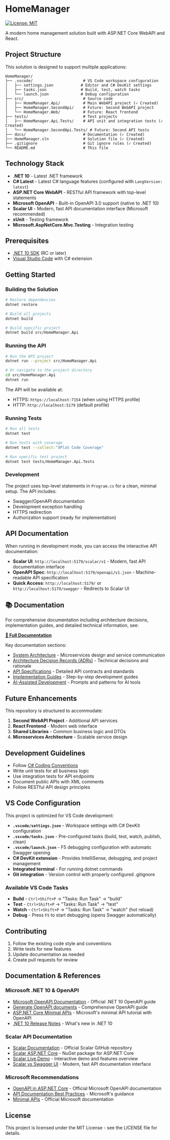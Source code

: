 # HomeManager

[![License: MIT](https://img.shields.io/badge/License-MIT-yellow.svg)](https://opensource.org/licenses/MIT)

A modern home management solution built with ASP.NET Core WebAPI and React.

## Project Structure

This solution is designed to support multiple applications:

```text
HomeManager/
├── .vscode/                      # VS Code workspace configuration
│   ├── settings.json            # Editor and C# DevKit settings
│   ├── tasks.json               # Build, test, watch tasks
│   └── launch.json              # Debug configuration
├── src/                          # Source code
│   ├── HomeManager.Api/          # Main WebAPI project (✓ Created)
│   ├── HomeManager.SecondApi/    # Future: Second WebAPI project
│   └── HomeManager.Web/          # Future: React frontend
├── tests/                        # Test projects
│   ├── HomeManager.Api.Tests/    # API unit and integration tests (✓ Created)
│   └── HomeManager.SecondApi.Tests/ # Future: Second API tests
├── docs/                         # Documentation (✓ Created)
├── HomeManager.sln               # Solution file (✓ Created)
├── .gitignore                    # Git ignore rules (✓ Created)
└── README.md                     # This file
```

## Technology Stack

- **.NET 10** - Latest .NET framework
- **C# Latest** - Latest C# language features (configured with `LangVersion: latest`)
- **ASP.NET Core WebAPI** - RESTful API framework with top-level statements
- **Microsoft OpenAPI** - Built-in OpenAPI 3.0 support (native to .NET 10)
- **Scalar UI** - Modern, fast API documentation interface (Microsoft recommended)
- **xUnit** - Testing framework
- **Microsoft.AspNetCore.Mvc.Testing** - Integration testing

## Prerequisites

- [.NET 10 SDK](https://dotnet.microsoft.com/download/dotnet/10.0) (RC or later)
- [Visual Studio Code](https://code.visualstudio.com/) with C# extension

## Getting Started

### Building the Solution

```bash
# Restore dependencies
dotnet restore

# Build all projects
dotnet build

# Build specific project
dotnet build src/HomeManager.Api
```

### Running the API

```bash
# Run the API project
dotnet run --project src/HomeManager.Api

# Or navigate to the project directory
cd src/HomeManager.Api
dotnet run
```

The API will be available at:

- HTTPS: `https://localhost:7154` (when using HTTPS profile)
- HTTP: `http://localhost:5179` (default profile)

### Running Tests

```bash
# Run all tests
dotnet test

# Run tests with coverage
dotnet test --collect:"XPlat Code Coverage"

# Run specific test project
dotnet test tests/HomeManager.Api.Tests
```

### Development

The project uses top-level statements in `Program.cs` for a clean, minimal setup. The API includes:

- Swagger/OpenAPI documentation
- Development exception handling
- HTTPS redirection
- Authorization support (ready for implementation)

## API Documentation

When running in development mode, you can access the interactive API documentation:

- **Scalar UI**: `http://localhost:5179/scalar/v1` - Modern, fast API documentation interface
- **OpenAPI Spec**: `http://localhost:5179/openapi/v1.json` - Machine-readable API specification
- **Quick Access**: `http://localhost:5179/` or `http://localhost:5179/swagger` - Redirects to Scalar UI

## 📚 Documentation

For comprehensive documentation including architecture decisions, implementation guides, and detailed technical information, see:

**[📖 Full Documentation](docs/README.md)**

Key documentation sections:
- [System Architecture](docs/architecture/system-overview.md) - Microservices design and service communication
- [Architecture Decision Records (ADRs)](docs/adr/) - Technical decisions and rationale
- [API Specifications](docs/api/README.md) - Detailed API contracts and standards
- [Implementation Guides](docs/implementation/README.md) - Step-by-step development guides
- [AI-Assisted Development](docs/ai-prompts/README.md) - Prompts and patterns for AI tools

## Future Enhancements

This repository is structured to accommodate:

1. **Second WebAPI Project** - Additional API services
2. **React Frontend** - Modern web interface
3. **Shared Libraries** - Common business logic and DTOs
4. **Microservices Architecture** - Scalable service design

## Development Guidelines

- Follow [C# Coding Conventions](https://docs.microsoft.com/en-us/dotnet/csharp/programming-guide/inside-a-program/coding-conventions)
- Write unit tests for all business logic
- Use integration tests for API endpoints
- Document public APIs with XML comments
- Follow RESTful API design principles

## VS Code Configuration

This project is optimized for VS Code development:

- **`.vscode/settings.json`** - Workspace settings with C# DevKit configuration
- **`.vscode/tasks.json`** - Pre-configured tasks (build, test, watch, publish, clean)
- **`.vscode/launch.json`** - F5 debugging configuration with automatic Swagger opening
- **C# DevKit extension** - Provides IntelliSense, debugging, and project management
- **Integrated terminal** - For running dotnet commands
- **Git integration** - Version control with properly configured .gitignore

### Available VS Code Tasks

- **Build** - `Ctrl+Shift+P` → "Tasks: Run Task" → "build"
- **Test** - `Ctrl+Shift+P` → "Tasks: Run Task" → "test"
- **Watch** - `Ctrl+Shift+P` → "Tasks: Run Task" → "watch" (hot reload)
- **Debug** - Press `F5` to start debugging (opens Swagger automatically)

## Contributing

1. Follow the existing code style and conventions
2. Write tests for new features
3. Update documentation as needed
4. Create pull requests for review

## Documentation & References

### Microsoft .NET 10 & OpenAPI

- [Microsoft OpenAPI Documentation](https://aka.ms/aspnet/openapi) - Official .NET 10 OpenAPI guide
- [Generate OpenAPI documents](https://learn.microsoft.com/en-us/aspnet/core/fundamentals/openapi/aspnetcore-openapi) - Comprehensive OpenAPI guide
- [ASP.NET Core Minimal APIs](https://learn.microsoft.com/en-us/aspnet/core/tutorials/min-web-api) - Microsoft's minimal API tutorial with OpenAPI
- [.NET 10 Release Notes](https://github.com/dotnet/core/tree/main/release-notes/10.0) - What's new in .NET 10

### Scalar API Documentation

- [Scalar Documentation](https://github.com/scalar/scalar) - Official Scalar GitHub repository  
- [Scalar ASP.NET Core](https://www.nuget.org/packages/Scalar.AspNetCore) - NuGet package for ASP.NET Core
- [Scalar Live Demo](https://github.com/scalar/scalar#features) - Interactive demo and features overview
- [Scalar vs Swagger UI](https://github.com/scalar/scalar#why-scalar) - Modern, fast API documentation interface

### Microsoft Recommendations

- [OpenAPI in ASP.NET Core](https://learn.microsoft.com/en-us/aspnet/core/fundamentals/openapi/aspnetcore-openapi) - Official Microsoft OpenAPI documentation
- [API Documentation Best Practices](https://learn.microsoft.com/en-us/aspnet/core/tutorials/web-api-help-pages-using-swagger) - Microsoft's guidance
- [Minimal APIs](https://learn.microsoft.com/en-us/aspnet/core/fundamentals/minimal-apis) - Official Microsoft documentation

## License

This project is licensed under the MIT License - see the LICENSE file for details.
